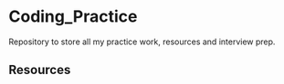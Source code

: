 # Coding_Practice
Repository to store all my practice work, resources and interview prep.

## Resources
